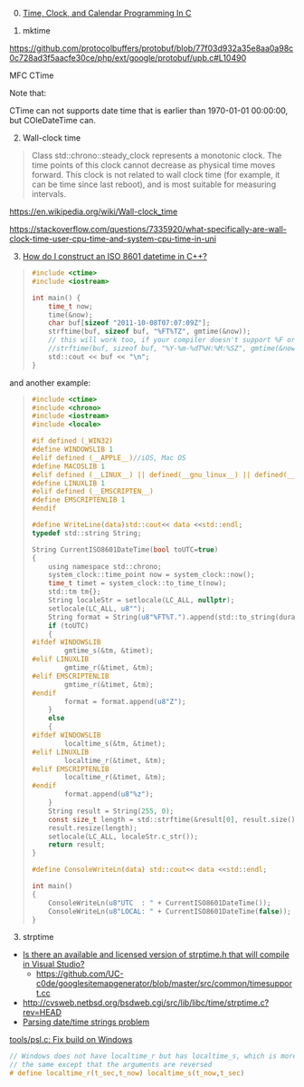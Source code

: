 0. [Time, Clock, and Calendar Programming In C](http://www.catb.org/esr/time-programming/)

1. mktime

https://github.com/protocolbuffers/protobuf/blob/77f03d932a35e8aa0a98c0c728ad3f5aacfe30ce/php/ext/google/protobuf/upb.c#L10490

MFC CTime

Note that:

CTime can not supports date time that is earlier than 1970-01-01 00:00:00, but COleDateTime can. 

2. Wall-clock time

>Class std::chrono::steady_clock represents a monotonic clock. The time points of this clock cannot decrease as physical time moves forward. This clock is not related to wall clock time (for example, it can be time since last reboot), and is most suitable for measuring intervals.

https://en.wikipedia.org/wiki/Wall-clock_time

https://stackoverflow.com/questions/7335920/what-specifically-are-wall-clock-time-user-cpu-time-and-system-cpu-time-in-uni

3. [How do I construct an ISO 8601 datetime in C++?](https://stackoverflow.com/questions/9527960/how-do-i-construct-an-iso-8601-datetime-in-c)

> ```c
> #include <ctime>
> #include <iostream>
> 
> int main() {
>     time_t now;
>     time(&now);
>     char buf[sizeof "2011-10-08T07:07:09Z"];
>     strftime(buf, sizeof buf, "%FT%TZ", gmtime(&now));
>     // this will work too, if your compiler doesn't support %F or %T:
>     //strftime(buf, sizeof buf, "%Y-%m-%dT%H:%M:%SZ", gmtime(&now));
>     std::cout << buf << "\n";
> }
> ```

and another example:

> ```c
> #include <ctime>
> #include <chrono>
> #include <iostream> 
> #include <locale>  
> 
> #if defined (_WIN32) 
> #define WINDOWSLIB 1
> #elif defined (__APPLE__)//iOS, Mac OS
> #define MACOSLIB 1
> #elif defined (__LINUX__) || defined(__gnu_linux__) || defined(__linux__) || defined(__linux) || defined(linux)//_Ubuntu - Fedora - Centos - RedHat
> #define LINUXLIB 1
> #elif defined (__EMSCRIPTEN__)
> #define EMSCRIPTENLIB 1
> #endif
> 
> #define WriteLine(data)std::cout<< data <<std::endl;
> typedef std::string String;
> 
> String CurrentISO8601DateTime(bool toUTC=true)
> {
>     using namespace std::chrono;
>     system_clock::time_point now = system_clock::now();
>     time_t timet = system_clock::to_time_t(now);
>     std::tm tm{};
>     String localeStr = setlocale(LC_ALL, nullptr);
>     setlocale(LC_ALL, u8"");
>     String format = String(u8"%FT%T.").append(std::to_string(duration_cast<milliseconds>(now.time_since_epoch()).count() % static_cast<long long>(1000)));
>     if (toUTC)
>     {
> #ifdef WINDOWSLIB
>         gmtime_s(&tm, &timet);
> #elif LINUXLIB
>         gmtime_r(&timet, &tm);
> #elif EMSCRIPTENLIB
>         gmtime_r(&timet, &tm);
> #endif
>         format = format.append(u8"Z");
>     }
>     else
>     {
> #ifdef WINDOWSLIB
>         localtime_s(&tm, &timet);
> #elif LINUXLIB
>         localtime_r(&timet, &tm);
> #elif EMSCRIPTENLIB
>         localtime_r(&timet, &tm);
> #endif
>         format.append(u8"%z");
>     }
>     String result = String(255, 0);
>     const size_t length = std::strftime(&result[0], result.size(), format.c_str(), &tm);
>     result.resize(length);
>     setlocale(LC_ALL, localeStr.c_str());
>     return result;
> }
> 
> #define ConsoleWriteLn(data) std::cout<< data <<std::endl;
> 
> int main()
> {
>     ConsoleWriteLn(u8"UTC  : " + CurrentISO8601DateTime());
>     ConsoleWriteLn(u8"LOCAL: " + CurrentISO8601DateTime(false));
> }
> ```

3. strptime

- [Is there an available and licensed version of strptime.h that will compile in Visual Studio?](https://stackoverflow.com/questions/11688565/is-there-an-available-and-licensed-version-of-strptime-h-that-will-compile-in-vi)
  - https://github.com/UC-c0de/googlesitemapgenerator/blob/master/src/common/timesupport.cc
- http://cvsweb.netbsd.org/bsdweb.cgi/src/lib/libc/time/strptime.c?rev=HEAD
- [Parsing date/time strings problem](https://stackoverflow.com/questions/4325847/parsing-date-time-strings-problem)

[tools/psl.c: Fix build on Windows](https://github.com/rockdaboot/libpsl/pull/195)

```c
// Windows does not have localtime_r but has localtime_s, which is more or less
// the same except that the arguments are reversed
# define localtime_r(t_sec,t_now) localtime_s(t_now,t_sec)
```
